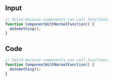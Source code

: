 
## Input

```javascript
// Valid because components can call functions.
function ComponentWithNormalFunction() {
  doSomething();
}

```

## Code

```javascript
// Valid because components can call functions.
function ComponentWithNormalFunction() {
  doSomething();
}

```
      